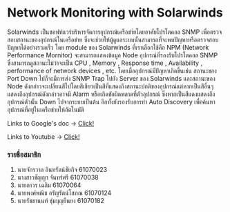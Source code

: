 # Network Monitoring with Solarwinds
Solarwinds เป็นซอฟท์แวร์บริหารจัดการอุปกรณ์เครือข่า่ยโดยอาศัยโปรโตคอล SNMP เพื่อตรวจสอบสถานะของอุปกรณ์ในเครือข่าย ซึ่งจะช่วยให้ผู้ดูแลระบบนั้นสามารถที่จะพบปัญหาหรือตรวจสอบปัญหาได้อย่างรวดเร็ว โดย module ของ Solarwinds ที่เราเลือกใช้คือ NPM (Network Performance Mornitor) จะสามารถแสดงข้อมูล Node อุปกรณ์ที่รองรับโปรโตคอล SNMP ซึ่งสามารถดูสถานะไม่ว่าจะเป็น CPU , Memory , Response time , Availability , performance of network devices , etc. โดยเมื่ออุปกรณ์มีปัญหาเกิดขึ้นเช่น สถานะของ Port Down ไปก็จะมีการส่ง SNMP Trap ไปยัง Server ของ Solarwinds และสถานะของ Node ดังกล่าวจะเปลี่ยนสีไปโดยสีเขียวเป็นสีที่แสดงถึงสถานะปกติของอุปกรณ์แต่หากเป็นสีอื่นๆแสดงถึงอุปกรณ์ดังกล่าวอาจมี Alarm หรือเกิดขัอผิดพลาดที่ตัวอุปกรณ์ ซึ่งหากเป็นสีแดงแสดงถึงอุปกรณ์ตัวนั้น Down ไปจากระบบเป็นต้น อีกทั้งยังรองรับการทำ Auto Discovery เพื่อค้นหาอุปกรณ์ที่อยู่ในเครือข่ายให้อัตโนมัติ

Links to Google's doc -> [Click!](https://docs.google.com/document/d/1GIhQn8uVWBO-Jf1iWlZbaSrn7rp2wp0cye7_nBwxXHM/edit?fbclid=IwAR3NScEIx41oGAgH_aYY0PDbOpX8HYnUj7b4P_n0DsWi1eYSnSmZqvFiQr4)

Links to Youtube -> [Click!]()

### รายชื่อสมาชิก
1. นายจักรวาล อินทรัตน์ชัยกิจ 61070023
2. นางสาวชัญญา จันทร์ศรี 61070038
3. นายถาวร เฉลิม 61070064
4. นายพงศ์พณิช อรัญรัตน์โสภณ 61070124
5. นายรัชชานนท์ ชุ่มบุญยืนยง 61070182
